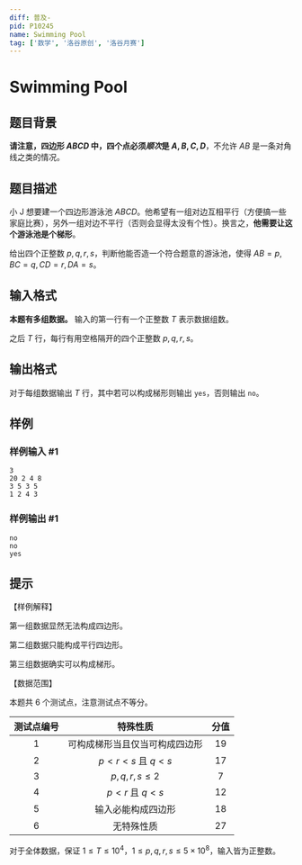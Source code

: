 ```yaml
---
diff: 普及-
pid: P10245
name: Swimming Pool
tag: ['数学', '洛谷原创', '洛谷月赛']
---
```

# Swimming Pool
## 题目背景

**请注意，四边形 $ABCD$ 中，四个点必须*顺次*是 $A,B,C,D$**，不允许 $AB$ 是一条对角线之类的情况。
## 题目描述

小 J 想要建一个四边形游泳池 $ABCD$。他希望有一组对边互相平行（方便搞一些家庭比赛），另外一组对边不平行（否则会显得太没有个性）。换言之，**他需要让这个游泳池是个梯形**。

给出四个正整数 $p,q,r,s$，判断他能否造一个符合题意的游泳池，使得 $AB=p,BC=q,CD=r,DA=s$。

## 输入格式

**本题有多组数据。** 输入的第一行有一个正整数 $T$ 表示数据组数。

之后 $T$ 行，每行有用空格隔开的四个正整数 $p,q,r,s$。
## 输出格式

对于每组数据输出 $T$ 行，其中若可以构成梯形则输出 `yes`，否则输出 `no`。
## 样例

### 样例输入 #1
```
3
20 2 4 8
3 5 3 5
1 2 4 3

```
### 样例输出 #1
```
no
no
yes

```
## 提示

【样例解释】

第一组数据显然无法构成四边形。

第二组数据只能构成平行四边形。

第三组数据确实可以构成梯形。

【数据范围】

本题共 $6$ 个测试点，注意测试点不等分。

|测试点编号|特殊性质|分值|
|:-:|:-:|:-:|
|$1$|可构成梯形当且仅当可构成四边形|$19$|
|$2$|$p<r<s$ 且 $q<s$|$17$|
|$3$|$p,q,r,s\le 2$|$7$|
|$4$|$p<r$ 且 $q<s$|$12$|
|$5$|输入必能构成四边形|$18$|
|$6$|无特殊性质|$27$|

对于全体数据，保证 $1\le T\le 10^4$，$1\le p,q,r,s\le 5\times 10^8$，输入皆为正整数。
